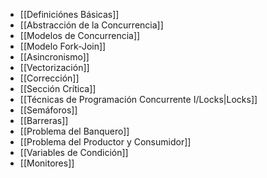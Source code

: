 - [[Definiciónes Básicas]]
- [[Abstracción de la Concurrencia]]
- [[Modelos de Concurrencia]]
- [[Modelo Fork-Join]]
- [[Asincronismo]]
- [[Vectorización]]
- [[Corrección]]
- [[Sección Crítica]]
- [[Técnicas de Programación Concurrente I/Locks|Locks]]
- [[Semáforos]]
- [[Barreras]]
- [[Problema del Banquero]]
- [[Problema del Productor y Consumidor]]
- [[Variables de Condición]]
- [[Monitores]]

